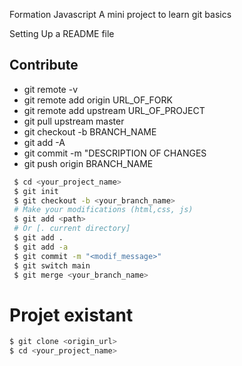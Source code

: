 Formation Javascript
A mini project to learn git basics

Setting Up a README file

## Contribute

- git remote -v
- git remote add origin URL_OF_FORK
- git remote add upstream URL_OF_PROJECT
- git pull upstream master
- git checkout -b BRANCH_NAME
- git add -A
- git commit -m "DESCRIPTION OF CHANGES
- git push origin BRANCH_NAME

```bash
 $ cd <your_project_name>
 $ git init
 $ git checkout -b <your_branch_name>
 # Make your modifications (html,css, js)
 $ git add <path>
 # Or [. current directory]
 $ git add .
 $ git add -a
 $ git commit -m "<modif_message>"
 $ git switch main
 $ git merge <your_branch_name>
```

# Projet existant

```bash
$ git clone <origin_url>
$ cd <your_project_name>
```
